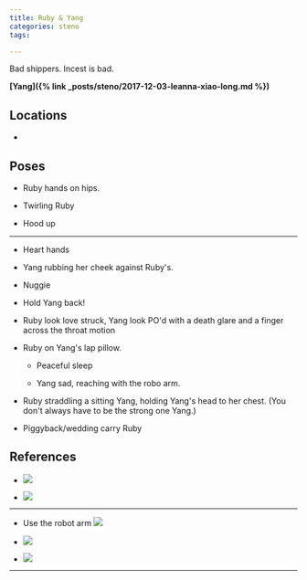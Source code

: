 ```yaml
---
title: Ruby & Yang
categories: steno
tags: 

---
```


Bad shippers. Incest is bad. 

**[Yang]({% link _posts/steno/2017-12-03-leanna-xiao-long.md %})**

## Locations

- 

## Poses

* Ruby hands on hips.

* Twirling Ruby

* Hood up

---

* Heart hands

* Yang rubbing her cheek against Ruby's. 

* Nuggie

* Hold Yang back!

* Ruby look love struck, Yang look PO'd with a death glare and a finger across the throat motion

* Ruby on Yang's lap pillow.

    - Peaceful sleep

    - Yang sad, reaching with the robo arm. 

* Ruby straddling a sitting Yang, holding Yang's head to her chest. (You don't always have to be the strong one Yang.)

* Piggyback/wedding carry Ruby

## References

* ![](https://i.imgur.com/MBYykML.png)

* ![](https://i.imgur.com/CNxMZzt.png)

---

* Use the robot arm ![](https://i.imgur.com/QjfhuA9.png)

* ![](https://i.imgur.com/XoZs579.png)

* ![](https://i.imgur.com/D6VITqW.png)

---